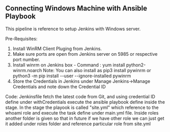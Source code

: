 ## Connecting Windows Machine with Ansible Playbook
This pipeline is reference to setup Jenkins with Windows server.

Pre-Requisites:
1. Install WinRM Client Pluging from Jenkins. 
2. Make sure ports are open from Jenkins server on 5985 or respective port number.
3. Install winrm on Jenkins box - Command : yum install python2-winrm.noarch
   Note: You can also install as pip3 install pywinrm or  python3 -m pip install --user --ignore-installed pywinrm
4. Store the Credentials in Jenkins under Manage Jenkins->Manage Credentials and note down the Credential ID

Code:
Jenkinsfile fetch the latest code from Git, and using credential ID define under withCredentials execute the ansible playbook define inside the stage. In the stage the playook is called "site.yml" which reference to the whoami role and execute the task define under main.yml file.
Inside roles another folder is given so that in future if we have other role we can just get it added under roles folder and reference particular role from site.yml



